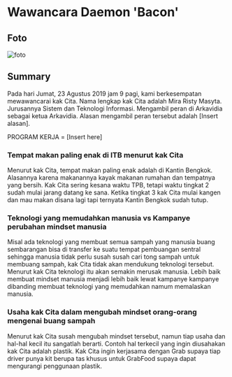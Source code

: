 # Wawancara Daemon 'Bacon'

## Foto
![foto](./16518014-16518404-16518408-16518410-16518415.jpg)

## Summary
Pada hari Jumat, 23 Agustus 2019 jam 9 pagi, kami berkesempatan mewawancarai kak Cita. Nama lengkap kak Cita adalah Mira Risty Masyta. Jurusannya Sistem dan Teknologi Informasi. Mengambil peran di Arkavidia sebagai ketua Arkavidia. Alasan mengambil peran tersebut adalah [Insert alasan].

PROGRAM KERJA =
[Insert here]

### Tempat makan paling enak di ITB menurut kak Cita
Menurut kak Cita, tempat makan paling enak adalah di Kantin Bengkok. Alasannya karena makanannya kayak makanan rumahan dan tempatnya yang bersih. Kak Cita sering kesana waktu TPB, tetapi waktu tingkat 2 sudah mulai jarang datang ke sana. Ketika tingkat 3 kak Cita mulai kangen dan mau makan disana lagi tapi ternyata Kantin Bengkok sudah tutup.

### Teknologi yang memudahkan manusia vs Kampanye perubahan mindset manusia
Misal ada teknologi yang membuat semua sampah yang manusia buang sembarangan bisa di transfer ke suatu tempat pembuangan sentral sehingga manusia tidak perlu susah susah cari tong sampah untuk membuang sampah, kak Cita tidak akan mendukung teknologi tersebut. Menurut kak Cita teknologi itu akan semakin merusak manusia. Lebih baik membuat mindset manusia menjadi lebih baik lewat kampanye kampanye dibanding membuat teknologi yang memudahkan namum memalaskan manusia.

### Usaha kak Cita dalam mengubah mindset orang-orang mengenai buang sampah
Menurut kak Cita susah mengubah mindset tersebut, namun tiap usaha dan hal-hal kecil itu sangatlah berarti. Contoh hal terkecil yang ingin diusahakan kak Cita adalah plastik. Kak Cita ingin kerjasama dengan Grab supaya tiap driver punya kit berupa tas khusus untuk GrabFood supaya dapat mengurangi penggunaan plastik.
